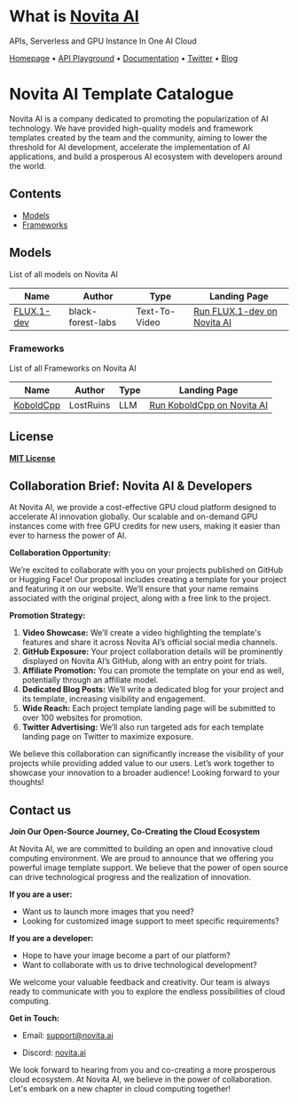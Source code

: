 # What is [Novita AI](https://novita.ai/?utm_source=github_template&utm_medium=readme&utm_campaign=catalogue)

APIs, Serverless and GPU Instance In One AI Cloud

<a href="https://novita.ai/">Homepage</a> •
<a href="https://novita.ai/model-api/playground">API Playground</a> •
<a href="https://novita.ai/docs/get-started/quickstart.html">Documentation</a> •
<a href="https://x.com/novita_ai_labs">Twitter</a> •
<a href="https://blogs.novita.ai/">Blog</a>



# Novita AI Template Catalogue

Novita AI is a company dedicated to promoting the popularization of AI technology. We have provided high-quality models and framework templates created by the team and the community, aiming to lower the threshold for AI development, accelerate the implementation of AI applications, and build a prosperous AI ecosystem with developers around the world.




## Contents

- [Models](#Models)
- [Frameworks](#frameworks)




## Models

List of all models on Novita AI

| Name                                                              | Author            | Type          | Landing Page                                                                                                                                          |
| ----------------------------------------------------------------- | ----------------- | ------------- | ----------------------------------------------------------------------------------------------------------------------------------------------------- |
| [FLUX.1-dev](https://huggingface.co/black-forest-labs/FLUX.1-dev) | black-forest-labs | Text-To-Video | [Run FLUX.1-dev on Novita AI](https://novita.ai/templates/koboldcpp-on-novita-ai?utm_source=github_template&utm_medium=readme&utm_campaign=catalogue) |




### Frameworks

List of all Frameworks on Novita AI

| Name                                                | Author    | Type | Landing Page                                                                                                                                         |
| --------------------------------------------------- | --------- | ---- | ---------------------------------------------------------------------------------------------------------------------------------------------------- |
| [KoboldCpp](https://github.com/LostRuins/koboldcpp) | LostRuins | LLM  | [Run KoboldCpp on Novita AI](https://novita.ai/templates/flux1-dev-on-novita-ai?utm_source=github_template&utm_medium=readme&utm_campaign=catalogue) |





## License

[**MIT License**](https://opensource.org/license/MIT)



## Collaboration Brief: Novita AI & Developers

At Novita AI, we provide a cost-effective GPU cloud platform designed to accelerate AI innovation globally. Our scalable and on-demand GPU instances come with free GPU credits for new users, making it easier than ever to harness the power of AI.



**Collaboration Opportunity:**


We’re excited to collaborate with you on your projects published on GitHub or Hugging Face! Our proposal includes creating a template for your project and featuring it on our website. We’ll ensure that your name remains associated with the original project, along with a free link to the project.



**Promotion Strategy:**

1. **Video Showcase:** We’ll create a video highlighting the template's features and share it across Novita AI’s official social media channels.
2. **GitHub Exposure:** Your project collaboration details will be prominently displayed on Novita AI’s GitHub, along with an entry point for trials.
3. **Affiliate Promotion:** You can promote the template on your end as well, potentially through an affiliate model.
4. **Dedicated Blog Posts:** We’ll write a dedicated blog for your project and its template, increasing visibility and engagement.
5. **Wide Reach:** Each project template landing page will be submitted to over 100 websites for promotion.
6. **Twitter Advertising:** We’ll also run targeted ads for each template landing page on Twitter to maximize exposure.

We believe this collaboration can significantly increase the visibility of your projects while providing added value to our users. Let’s work together to showcase your innovation to a broader audience!
Looking forward to your thoughts!


## Contact us

**Join Our Open-Source Journey, Co-Creating the Cloud Ecosystem**

At Novita AI, we are committed to building an open and innovative cloud computing environment. We are proud to announce that we offering you powerful image template support. We believe that the power of open source can drive technological progress and the realization of innovation.

**If you are a user:**

- Want us to launch more images that you need?
- Looking for customized image support to meet specific requirements?

**If you are a developer:**

- Hope to have your image become a part of our platform?
- Want to collaborate with us to drive technological development?

We welcome your valuable feedback and creativity. Our team is always ready to communicate with you to explore the endless possibilities of cloud computing.

**Get in Touch:**

- Email: [support@novita.ai](mailto:marketing@novita.ai)

- Discord: [novita.ai](https://discord.com/invite/a3vd9r3uET)

  

We look forward to hearing from you and co-creating a more prosperous cloud ecosystem. At Novita AI, we believe in the power of collaboration. Let's embark on a new chapter in cloud computing together!

